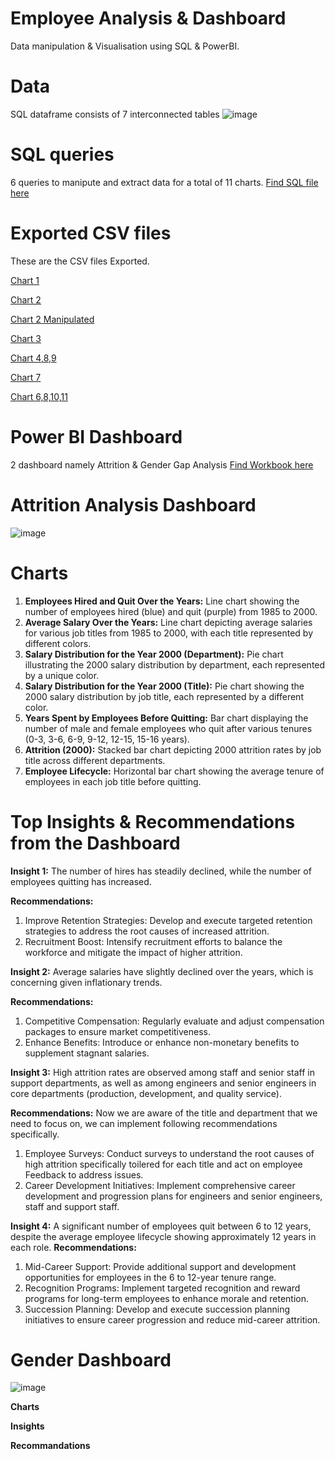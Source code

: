 # Employee Analysis & Dashboard 
Data manipulation & Visualisation using SQL & PowerBI.

# Data
SQL dataframe consists of 7 interconnected tables ![image](https://github.com/Soundaryamerak/Employee-Dashboard-SQL-PowerBI-Logistics/assets/170541567/9f069fd8-3ee0-40e7-9c69-c0872f7be8f6)


# SQL queries
6 queries to manipute and extract data for a total of 11 charts. [Find SQL file here](https://github.com/Soundaryamerak/Employee-Dashboard-SQL-PowerBI-Logistics/blob/main/SQL%20Queries.sql)

# Exported CSV files
These are the CSV files Exported. 

[Chart 1](https://github.com/Soundaryamerak/Employee-Dashboard-SQL-PowerBI-Logistics/blob/main/Chart%201.csv)   

[Chart 2](https://github.com/Soundaryamerak/Employee-Dashboard-SQL-PowerBI-Logistics/blob/main/Chart%202.csv)

[Chart 2 Manipulated](https://github.com/Soundaryamerak/Employee-Dashboard-SQL-PowerBI-Logistics/blob/main/Chart%202%20Manipulated.csv)

[Chart 3](https://github.com/Soundaryamerak/Employee-Dashboard-SQL-PowerBI-Logistics/blob/main/Chart%203.csv)

[Chart 4,8,9](https://github.com/Soundaryamerak/Employee-Dashboard-SQL-PowerBI-Logistics/blob/main/Chart%204%2C8(part2)%2C9.csv)

[Chart 7](https://github.com/Soundaryamerak/Employee-Dashboard-SQL-PowerBI-Logistics/blob/main/Chart%207.csv)

[Chart 6,8,10,11](https://github.com/Soundaryamerak/Employee-Dashboard-SQL-PowerBI-Logistics/blob/main/Chart%208%2C10%2C11%2C6.csv)

# Power BI Dashboard
2 dashboard namely Attrition & Gender Gap Analysis [Find Workbook here](https://github.com/Soundaryamerak/Employee-Dashboard-SQL-PowerBI-Logistics/blob/main/Employee%20Dashboard.pbix)

# Attrition Analysis Dashboard
![image](https://github.com/Soundaryamerak/Employee-Dashboard-SQL-PowerBI-Logistics/assets/170541567/36c7f15d-d2ef-4507-bf4f-218b98a38bba)

# Charts
1. **Employees Hired and Quit Over the Years:** Line chart showing the number of employees hired (blue) and quit (purple) from 1985 to 2000.
2. **Average Salary Over the Years:** Line chart depicting average salaries for various job titles from 1985 to 2000, with each title represented by different colors.
3. **Salary Distribution for the Year 2000 (Department):** Pie chart illustrating the 2000 salary distribution by department, each represented by a unique color.
4. **Salary Distribution for the Year 2000 (Title):** Pie chart showing the 2000 salary distribution by job title, each represented by a different color.
5. **Years Spent by Employees Before Quitting:** Bar chart displaying the number of male and female employees who quit after various tenures (0-3, 3-6, 6-9, 9-12, 12-15, 15-16 years).
6. **Attrition (2000):** Stacked bar chart depicting 2000 attrition rates by job title across different departments.
7. **Employee Lifecycle:** Horizontal bar chart showing the average tenure of employees in each job title before quitting.

# Top Insights & Recommendations from the Dashboard
**Insight 1:** The number of hires has steadily declined, while the number of employees quitting has increased.

**Recommendations:**
1. Improve Retention Strategies: Develop and execute targeted retention strategies to address the root causes of increased attrition.
2. Recruitment Boost: Intensify recruitment efforts to balance the workforce and mitigate the impact of higher attrition.

**Insight 2:** Average salaries have slightly declined over the years, which is concerning given inflationary trends.

**Recommendations:**
1. Competitive Compensation: Regularly evaluate and adjust compensation packages to ensure market competitiveness.
2. Enhance Benefits: Introduce or enhance non-monetary benefits to supplement stagnant salaries.

**Insight 3:** High attrition rates are observed among staff and senior staff in support departments, as well as among engineers and senior engineers in core departments (production, development, and quality service).

**Recommendations:**
Now we are aware of the title and department that we need to focus on, we can implement following recommendations specifically.
1. Employee Surveys: Conduct surveys to understand the root causes of high attrition specifically toilered for each title and act on employee Feedback to address issues.
2. Career Development Initiatives: Implement comprehensive career development and progression plans for engineers and senior engineers, staff and support staff.

**Insight 4:** A significant number of employees quit between 6 to 12 years, despite the average employee lifecycle showing approximately 12 years in each role.
**Recommendations:**
1. Mid-Career Support: Provide additional support and development opportunities for employees in the 6 to 12-year tenure range.
2. Recognition Programs: Implement targeted recognition and reward programs for long-term employees to enhance morale and retention.
3. Succession Planning: Develop and execute succession planning initiatives to ensure career progression and reduce mid-career attrition.


# Gender Dashboard
![image](https://github.com/Soundaryamerak/Employee-Dashboard-SQL-PowerBI-Logistics/assets/170541567/dcdcb357-3a78-4610-8428-de1e175b7deb)


**Charts**

**Insights**

**Recommandations**
